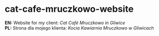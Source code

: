 # cat-cafe-mruczkowo-website
**EN:** Website for my client: _Cat Café Mruczkowo in Gliwice_
<br>
**PL:** Strona dla mojego klienta: _Kocia Kawiarnia Mruczkowo w Gliwicach_
